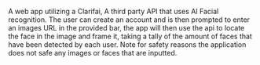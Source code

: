 A web app utilizing a Clarifai, A third party API that uses AI Facial recognition. The user can create an account and is then prompted to enter an images URL in the provided bar, the app will then use the api to locate the face in the image and frame it, taking a tally of the amount of faces that have been detected by each user. Note for safety reasons the application does not safe any images or faces that are inputted.
